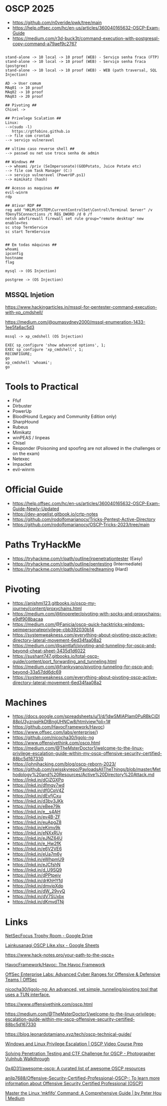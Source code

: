 # OSCP 2025

* https://github.com/n0veride/pwk/tree/main
* https://help.offsec.com/hc/en-us/articles/360040165632-OSCP-Exam-Guide
* https://medium.com/r3d-buck3t/command-execution-with-postgresql-copy-command-a79aef9c2767

```

stand-alone -> 10 local -> 10 proof (WEB) - Serviço senha fraca (FTP)
stand-alone -> 10 local -> 10 proof (WEB) - Serviço senha fraca (postgree)
stand-alone -> 10 local -> 10 proof (WEB) - WEB (path traversal, SQL Injection)

AD -> User comum
MAq01 -> 10 proof
MAq02 -> 10 proof
MAq03 -> 20 proof

## Pivoting ##
Chisel ->

## Privelege Scalation ##
Linux: 
-->(sudo -l)
   https://gtfobins.github.io
--> file com crontab
--> serviço vulneravel

## ultimo caso reverse shell ##
--> passwd ou net use troca senha de admin

## Windows ##
--> whoami /priv (SeImpersonate)(GODPotato, Juice Potate etc)
--> file com Task Manager (C:)
--> serviço vulneravel (PowerUP.ps1)
--> mimikatz (hash)

## Acesso as maquinas ##
evil-winrm
rdp

## Ativar RDP ##
reg add "HKLM\SYSTEM\CurrentControlSet\Control\Terminal Server" /v fDenyTSConnections /t REG_DWORD /d 0 /f
netsh advfirewall firewall set rule group="remote desktop" new enable=Yes
sc stop TermService
sc start TermService


## Em todas máquinas ##
whoami
ipconfig
hostname
flag

mysql -> (OS Injection)

postgree -> (OS Injection)
```

## MSSQL Injetion

https://www.hackingarticles.in/mssql-for-pentester-command-execution-with-xp_cmdshell/

https://medium.com/@oumasydney2000/mssql-enumeration-1433-1ee5fa6ac5d3
```
mssql -> xp_cmdshell (OS Injection)
```
```
EXEC sp_configure 'show advanced options', 1;
EXEC sp_configure 'xp_cmdshell', 1;
RECONFIGURE;
go
xp_cmdshell 'whoami';
go
```


# Tools to Practical

* Ffuf
* Dirbuster
* PowerUp
* BloodHound (Legacy and Community Edition only)
* SharpHound
* Rubeus
* Mimikatz
* winPEAS / linpeas
* Chisel
* Responder (Poisoning and spoofing are not allowed in the challenges or on the exam)
* Netexec
* Impacket
* evil-winrm

# Official Guide

* https://help.offsec.com/hc/en-us/articles/360040165632-OSCP-Exam-Guide-Newly-Updated
* https://dev-angelist.gitbook.io/crtp-notes
* https://github.com/rodolfomarianocy/Tricks-Pentest-Active-Directory
* https://github.com/rodolfomarianocy/OSCP-Tricks-2023/tree/main

# Paths TryHackMe

* https://tryhackme.com/r/path/outline/jrpenetrationtester (Easy)
* https://tryhackme.com/r/path/outline/pentesting (Intermediate)
* https://tryhackme.com/r/path/outline/redteaming (Hard)

# Pivoting
* https://anishmi123.gitbooks.io/oscp-my-journey/content/proxychains.html
* https://medium.com/@tinopreter/pivoting-with-socks-and-proxychains-e9df908bacaa
* https://medium.com/@Fanicia/oscp-quick-hacktricks-windows-seimpersonateprivilege-cbb392030b14
* https://systemweakness.com/everything-about-pivoting-oscp-active-directory-lateral-movement-6ed34faa08a2
* https://medium.com/@saintlafi/pivoting-and-tunneling-for-oscp-and-beyond-cheat-sheet-3435d1d6022
* https://sushant747.gitbooks.io/total-oscp-guide/content/port_forwarding_and_tunneling.html
* https://medium.com/@frankyyano/pivoting-tunneling-for-oscp-and-beyond-33a57dd6dc69
* https://systemweakness.com/everything-about-pivoting-oscp-active-directory-lateral-movement-6ed34faa08a2

# Machines

* https://docs.google.com/spreadsheets/u/1/d/1dwSMIAPIam0PuRBkCiDI88pU3yzrqqHkDtBngUHNCw8/htmlview?pli=1#
* https://github.com/HavocFramework/Havoc)
* https://www.offsec.com/labs/enterprise/)
* https://github.com/nicocha30/ligolo-ng
* https://www.offensivethink.com/oscp.html
* https://medium.com/@TheMsterDoctor1/welcome-to-the-linux-privilege-escalation-guide-within-my-oscp-offensive-security-certified-88bc5d167330
* https://johnjhacking.com/blog/oscp-reborn-2023/
* https://github.com/swisskyrepo/PayloadsAllTheThings/blob/master/Methodology%20and%20Resources/Active%20Directory%20Attack.md
* https://lnkd.in/dCjZGXPq
* https://lnkd.in/dfmqy7wd
* https://lnkd.in/dfGCpV4Z
* https://lnkd.in/dEvfjCxu
* https://lnkd.in/d3bv3JKk
* https://lnkd.in/eBee79k
* https://lnkd.in/e__s4AH
* https://lnkd.in/ev4B-ZF
* https://lnkd.in/euApgZ8
* https://lnkd.in/eKimv9k
* https://lnkd.in/eNXxRUy
* https://lnkd.in/eJNZ64U
* https://lnkd.in/e_Hw2fK
* https://lnkd.in/e6V2VE6
* https://lnkd.in/eUa7m6y
* https://lnkd.in/eWhpmU9
* https://lnkd.in/eJCfshN
* https://lnkd.in/d_U9SQ9
* https://lnkd.in/dPPtpejv
* https://lnkd.in/drKhHYfd
* https://lnkd.in/dmvipXdp
* https://lnkd.in/dW_29vyQ
* https://lnkd.in/dV7SUxbx
* https://lnkd.in/dKmvdTNj


# Links

[NetSecFocus Trophy Room - Google Drive](https://docs.google.com/spreadsheets/u/1/d/1dwSMIAPIam0PuRBkCiDI88pU3yzrqqHkDtBngUHNCw8/htmlview?pli=1#)

[Lainkusanagi OSCP Like.xlsx - Google Sheets](https://docs.google.com/spreadsheets/d/18weuz_Eeynr6sXFQ87Cd5F0slOj9Z6rt/edit?gid=487240997#gid=487240997)

https://www.hack-notes.pro/your-path-to-the-oscp+

[HavocFramework/Havoc: The Havoc Framework](https://github.com/HavocFramework/Havoc)

[OffSec Enterprise Labs: Advanced Cyber Ranges for Offensive & Defensive Teams | OffSec](https://www.offsec.com/labs/enterprise/)

[nicocha30/ligolo-ng: An advanced, yet simple, tunneling/pivoting tool that uses a TUN interface.](https://github.com/nicocha30/ligolo-ng)

https://www.offensivethink.com/oscp.html

https://medium.com/@TheMsterDoctor1/welcome-to-the-linux-privilege-escalation-guide-within-my-oscp-offensive-security-certified-88bc5d167330

https://blog.leonardotamiano.xyz/tech/oscp-technical-guide/

[Windows and Linux Privilege Escalation | OSCP Video Course Prep](https://www.youtube.com/watch?v=WKmbIhH9Wv8&t=11s)

[Solving Penetration Testing and CTF Challenge for OSCP - Photographer Vulnhub Walkthrough](https://www.youtube.com/watch?v=oiCw2Wh0KrM&t=757s)

[0x4D31/awesome-oscp: A curated list of awesome OSCP resources](https://github.com/0x4D31/awesome-oscp)

[anilp7688/Offensive-Security-Certified-Professional-OSCP-: To learn more information about Offensive Security Certified Professional (OSCP)](https://github.com/anilp7688/Offensive-Security-Certified-Professional-OSCP-)

[Master the Linux ‘mkfifo’ Command: A Comprehensive Guide | by Peter Hou | Medium](https://hopeness.medium.com/master-the-linux-mkfifo-command-a-comprehensive-guide-7e64ac926228)


